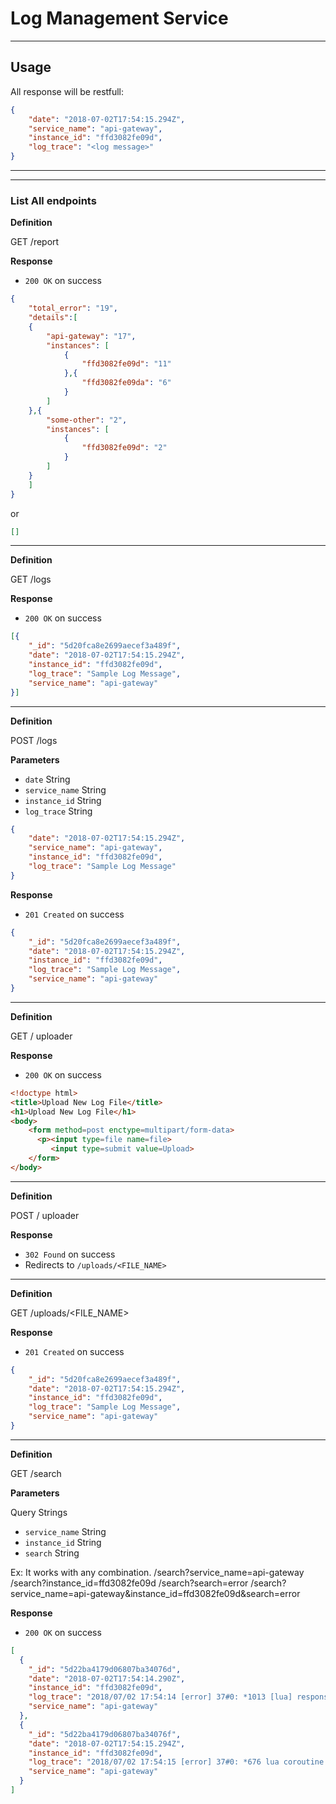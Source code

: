 # Log Management Service 
---
## Usage 

All response will be restfull:

```JSON
{
	"date": "2018-07-02T17:54:15.294Z",
	"service_name": "api-gateway",
	"instance_id": "ffd3082fe09d",
	"log_trace": "<log message>"
}
```
---
---
### List All endpoints

**Definition**

GET /report

**Response**

- `200 OK` on success

```JSON
{
	"total_error": "19",
	"details":[
	{
		"api-gateway": "17",
		"instances": [
			{
				"ffd3082fe09d": "11"
			},{
				"ffd3082fe09da": "6"
			}
		]
	},{
		"some-other": "2",
		"instances": [
			{
				"ffd3082fe09d": "2"
			}
		]
	}
	]
}
```

or 

```JSON
[]
```
---

**Definition**

GET /logs

**Response**

- `200 OK` on success

```JSON
[{
    "_id": "5d20fca8e2699aecef3a489f",
    "date": "2018-07-02T17:54:15.294Z",
    "instance_id": "ffd3082fe09d",
    "log_trace": "Sample Log Message",
    "service_name": "api-gateway"
}]
```
---

**Definition**

POST /logs

**Parameters**

- `date` String
- `service_name` String
- `instance_id` String
- `log_trace` String

```JSON
{
	"date": "2018-07-02T17:54:15.294Z",
	"service_name": "api-gateway",
	"instance_id": "ffd3082fe09d",
	"log_trace": "Sample Log Message"
}
```

**Response**

- `201 Created` on success

```JSON
{
    "_id": "5d20fca8e2699aecef3a489f",
    "date": "2018-07-02T17:54:15.294Z",
    "instance_id": "ffd3082fe09d",
    "log_trace": "Sample Log Message",
    "service_name": "api-gateway"
}
```
---

**Definition**

GET / uploader

**Response**

- `200 OK` on success

```HTML
<!doctype html>
<title>Upload New Log File</title>
<h1>Upload New Log File</h1>
<body>
    <form method=post enctype=multipart/form-data>
      <p><input type=file name=file>
         <input type=submit value=Upload>
    </form>
</body>
```
---

**Definition**

POST / uploader

**Response**

- `302 Found` on success
- Redirects to `/uploads/<FILE_NAME>`

---

**Definition**

GET /uploads/<FILE_NAME>

**Response**

- `201 Created` on success

```JSON
{
    "_id": "5d20fca8e2699aecef3a489f",
    "date": "2018-07-02T17:54:15.294Z",
    "instance_id": "ffd3082fe09d",
    "log_trace": "Sample Log Message",
    "service_name": "api-gateway"
}
```
---

**Definition**

GET /search

**Parameters**

Query Strings
- `service_name` String
- `instance_id` String
- `search` String

Ex: It works with any combination. 
/search?service_name=api-gateway
/search?instance_id=ffd3082fe09d
/search?search=error
/search?service_name=api-gateway&instance_id=ffd3082fe09d&search=error

 
**Response**

- `200 OK` on success

```JSON
[
  {
    "_id": "5d22ba4179d06807ba34076d", 
    "date": "2018-07-02T17:54:14.290Z", 
    "instance_id": "ffd3082fe09d", 
    "log_trace": "2018/07/02 17:54:14 [error] 37#0: *1013 [lua] responses.lua:121: access(): /usr/local/share/lua/5.1/pgmoon/init.lua:233: attempt to index local 'sock' (a nil value), client: 181.171.1.54, server: kong, request: \"GET /socket.io/?EIO=3&transport=websocket HTTP/1.1\", host: \"api.pager.com\"\n", 
    "service_name": "api-gateway"
  }, 
  {
    "_id": "5d22ba4179d06807ba34076f", 
    "date": "2018-07-02T17:54:15.294Z", 
    "instance_id": "ffd3082fe09d", 
    "log_trace": "2018/07/02 17:54:15 [error] 37#0: *676 lua coroutine: runtime error: /usr/local/share/lua/5.1/pgmoon/init.lua:233: attempt to index local 'sock' (a nil value)\n", 
    "service_name": "api-gateway"
  }
]
```
